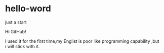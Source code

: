 # hello-word
just a start

Hi GitHub!

I used it for the first time,my Englist is poor like programming capability ,but i will stick with it.

